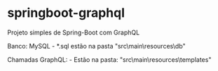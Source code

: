 # springboot-graphql

Projeto simples de Spring-Boot com GraphQL

Banco: MySQL
     - *.sql estão na pasta "src\main\resources\db"

Chamadas GraphQL:
     - Estão na pasta: "src\main\resources\templates"
     
